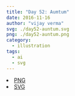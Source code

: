```yaml
---
title: "Day 52: Aumtum"
date: 2016-11-16
author: "vijay verma"
svg: ./day52-auntum.svg
png: ./day52-auntum.png
category:
  - illustration
tags:
  - ai
  - svg
---
```

<li><a href="./day52-auntum.png" download className="btn-png">PNG</a></li>
<li><a href="./day52-auntum.svg" download className="btn-svg">SVG</a></li>
